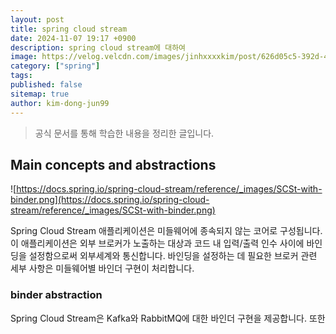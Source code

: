 ```yaml
---
layout: post
title: spring cloud stream
date: 2024-11-07 19:17 +0900
description: spring cloud stream에 대하여
image: https://velog.velcdn.com/images/jinhxxxxkim/post/626d05c5-392d-42ba-9705-40f7350ddb0e/image.png
category: ["spring"]
tags:
published: false
sitemap: true
author: kim-dong-jun99
---
```


> 공식 문서를 통해 학습한 내용을 정리한 글입니다.

## Main concepts and abstractions

![https://docs.spring.io/spring-cloud-stream/reference/_images/SCSt-with-binder.png](https://docs.spring.io/spring-cloud-stream/reference/_images/SCSt-with-binder.png)

Spring Cloud Stream 애플리케이션은 미들웨어에 종속되지 않는 코어로 구성됩니다. <br/>
이 애플리케이션은 외부 브로커가 노출하는 대상과 코드 내 입력/출력 인수 사이에 바인딩을 설정함으로써 외부세계와 통신합니다. 바인딩을 설정하는 데 필요한 브로커 관련 세부 사항은 미들웨어별 바인더 구현이 처리합니다.

### binder abstraction

Spring Cloud Stream은 Kafka와 RabbitMQ에 대한 바인더 구현을 제공합니다.
또한 
